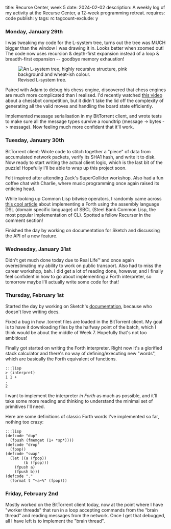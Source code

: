 title: Recurse Center, week 5
date: 2024-02-02
description: A weekly log of my activity at the Recurse Center, a 12-week programming retreat.
requires: code
publish: y
tags: rc
tagcount-exclude: y

### Monday, January 29th
I was tweaking my code for the L-system tree, turns out the tree was MUCH bigger than the window I was drawing it in. Looks better when zoomed out!  The code now uses recursion & depth-first expansion instead of a loop & breadth-first expansion -- goodbye memory exhaustion!

<figure>
<img src="{{ url_for('static', filename='img/recurse/lsystem-d4.png') }}"
     alt="An L-system tree, highly recursive structure, pink background and wheat-ish colour."
     class="centered">
<figcaption>Revised L-system tree.</figcaption>
</figure>

Paired with Adam to debug his chess engine, discovered that chess engines are much more complicated than I realised. I'd recently watched [this video](https://www.youtube.com/watch?v=Ne40a5LkK6A) about a chessbot competition, but it didn't take the lid off the complexity of generating all the valid moves and handling the board state efficiently.

Implemented message serialisation in my BitTorrent client, and wrote tests to make sure all the  message types survive a roundtrip (message -> bytes -> message). Now feeling much more confident that it'll work.

### Tuesday, January 30th
BitTorrent client: Wrote code to stitch together a "piece" of data from accumulated network packets, verify its SHA1 hash, and write it to disk. Now ready to start writing the actual client logic, which is the last bit of the puzzle! Hopefully I'll be able to wrap up this project soon.

Felt inspired after attending Zack's SuperCollider workshop. Also had a fun coffee chat with Charlie, where music programming once again raised its enticing head.

While looking up Common Lisp bitwise operators, I randomly came across [this cool article](https://pvk.ca/Blog/2014/03/15/sbcl-the-ultimate-assembly-code-breadboard/) about implementing a Forth using the assembly language DSL (domain specific language) of SBCL (Steel Bank Common Lisp, the most popular implementation of CL). Spotted a fellow Recurser in the comment section!

Finished the day by working on documentation for Sketch and discussing the API of a new feature.

### Wednesday, January 31st
Didn't get much done today due to Real Life™ and once again overestimating my ability to work on public transport. Also had to miss the career workshop, bah. I did get a lot of reading done, however, and I finally feel confident in how to go about implementing a Forth interpreter, so tomorrow maybe I'll actually write some code for that! 

### Thursday, February 1st
Started the day by working on Sketch's [documentation](https://github.com/vydd/sketch/pull/158), because who doesn't love writing docs.

Fixed a bug in how .torrent files are loaded in the BitTorrent client. My goal is to have it downloading files by the halfway point of the batch, which I think would be about the middle of Week 7. Hopefully that's not too ambitious!

Finally got started on writing the Forth interpreter. Right now it's a glorified stack calculator and there's no way of defining/executing new "words", which are basically the Forth equivalent of functions.

    :::lisp
    > (interpret)
    1 1 +
    .
    2

I want to implement the interpreter *in Forth* as much as possible, and it'll take some more reading and thinking to understand the minimal set of primitives I'll need.

Here are some definitions of classic Forth words I've implemented so far, nothing too crazy:

	:::lisp
	(defcode "dup"
	  (fpush (fmemget (1+ *sp*))))
	(defcode "drop"
	  (fpop))
	(defcode "swap"
	  (let ((a (fpop))
			(b (fpop)))
		(fpush a)
		(fpush b)))
	(defcode "."
	  (format t "~a~%" (fpop)))

### Friday, February 2nd
Mostly worked on the BitTorrent client today, now at the point where I have "worker threads" that run in a loop accepting commands from the "brain thread" and reading messages from the network. Once I get that debugged, all I have left is to implement the "brain thread".
